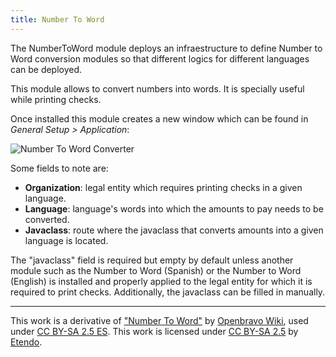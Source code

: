```yaml
---
title: Number To Word
---
```

The NumberToWord module deploys an infraestructure to define Number to Word conversion modules so that different logics for different languages can be deployed.

This module allows to convert numbers into words. It is specially useful while printing checks. 

Once installed this module creates a new window which can be found in *General Setup > Application*:

![Number To Word Converter](https://drive.google.com/uc?export=view&id=1LYIhLCeLGa3ARKn1O92vg39RdYnjtWao)

Some fields to note are:

* **Organization**: legal entity which requires printing checks in a given language.
* **Language**: language's words into which the amounts to pay needs to be converted.
* **Javaclass**: route where the javaclass that converts amounts into a given language is located. 

The "javaclass" field is required but empty by default unless another module such as the Number to Word (Spanish) or the Number to Word (English) is installed and properly applied to the legal entity for which it is required to print checks.
Additionally, the javaclass can be filled in manually.

---

This work is a derivative of ["Number To Word"](http://wiki.openbravo.com/wiki/NumberToWord) by [Openbravo Wiki](http://wiki.openbravo.com/wiki/Welcome_to_Openbravo), used under [CC BY-SA 2.5 ES](https://creativecommons.org/licenses/by-sa/2.5/es/). This work is licensed under [CC BY-SA 2.5](https://creativecommons.org/licenses/by-sa/2.5/) by [Etendo](https://etendo.software).



